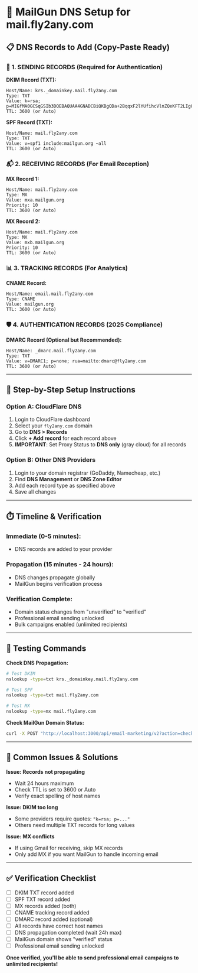 # 🚀 MailGun DNS Setup for mail.fly2any.com

## 📋 DNS Records to Add (Copy-Paste Ready)

### 🔐 **1. SENDING RECORDS** (Required for Authentication)

**DKIM Record (TXT):**
```
Host/Name: krs._domainkey.mail.fly2any.com
Type: TXT
Value: k=rsa; p=MIGfMA0GCSqGSIb3DQEBAQUAA4GNADCBiQKBgQDa+2BqqxF2lYUfihcVlnZQeKFT2LIg0uoFumf5gR6Zw1gzJp2d1Ecjzy1e8sdA9VcDTaRjUJAyCGzmIxOBo//K5AksYCAcHIWQNChWrDi4NPZrZIa3OhSeCOqoxidBQUqgoX6+yMoH3MRU9l2zxA1pY7SLIK1cSfMrsox9NNnO6QIDAQAB
TTL: 3600 (or Auto)
```

**SPF Record (TXT):**
```
Host/Name: mail.fly2any.com
Type: TXT
Value: v=spf1 include:mailgun.org ~all
TTL: 3600 (or Auto)
```

### 📬 **2. RECEIVING RECORDS** (For Email Reception)

**MX Record 1:**
```
Host/Name: mail.fly2any.com
Type: MX
Value: mxa.mailgun.org
Priority: 10
TTL: 3600 (or Auto)
```

**MX Record 2:**
```
Host/Name: mail.fly2any.com
Type: MX
Value: mxb.mailgun.org
Priority: 10
TTL: 3600 (or Auto)
```

### 📊 **3. TRACKING RECORDS** (For Analytics)

**CNAME Record:**
```
Host/Name: email.mail.fly2any.com
Type: CNAME
Value: mailgun.org
TTL: 3600 (or Auto)
```

### 🛡️ **4. AUTHENTICATION RECORDS** (2025 Compliance)

**DMARC Record (Optional but Recommended):**
```
Host/Name: _dmarc.mail.fly2any.com
Type: TXT
Value: v=DMARC1; p=none; rua=mailto:dmarc@fly2any.com
TTL: 3600 (or Auto)
```

---

## 🔧 **Step-by-Step Setup Instructions**

### **Option A: CloudFlare DNS**
1. Login to CloudFlare dashboard
2. Select your `fly2any.com` domain
3. Go to **DNS > Records**
4. Click **+ Add record** for each record above
5. **IMPORTANT**: Set Proxy Status to **DNS only** (gray cloud) for all records

### **Option B: Other DNS Providers**
1. Login to your domain registrar (GoDaddy, Namecheap, etc.)
2. Find **DNS Management** or **DNS Zone Editor**
3. Add each record type as specified above
4. Save all changes

---

## ⏱️ **Timeline & Verification**

### **Immediate (0-5 minutes):**
- DNS records are added to your provider

### **Propagation (15 minutes - 24 hours):**
- DNS changes propagate globally
- MailGun begins verification process

### **Verification Complete:**
- Domain status changes from "unverified" to "verified"
- Professional email sending unlocked
- Bulk campaigns enabled (unlimited recipients)

---

## 🧪 **Testing Commands**

**Check DNS Propagation:**
```bash
# Test DKIM
nslookup -type=txt krs._domainkey.mail.fly2any.com

# Test SPF
nslookup -type=txt mail.fly2any.com

# Test MX
nslookup -type=mx mail.fly2any.com
```

**Check MailGun Domain Status:**
```bash
curl -X POST "http://localhost:3000/api/email-marketing/v2?action=check_domain_status" -H "Content-Type: application/json" -d '{}'
```

---

## 🚨 **Common Issues & Solutions**

**Issue: Records not propagating**
- Wait 24 hours maximum
- Check TTL is set to 3600 or Auto
- Verify exact spelling of host names

**Issue: DKIM too long**
- Some providers require quotes: `"k=rsa; p=..."`
- Others need multiple TXT records for long values

**Issue: MX conflicts**
- If using Gmail for receiving, skip MX records
- Only add MX if you want MailGun to handle incoming email

---

## ✅ **Verification Checklist**

- [ ] DKIM TXT record added
- [ ] SPF TXT record added  
- [ ] MX records added (both)
- [ ] CNAME tracking record added
- [ ] DMARC record added (optional)
- [ ] All records have correct host names
- [ ] DNS propagation completed (wait 24h max)
- [ ] MailGun domain shows "verified" status
- [ ] Professional email sending unlocked

**Once verified, you'll be able to send professional email campaigns to unlimited recipients!**